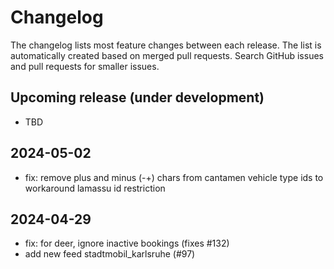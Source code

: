 # Changelog

The changelog lists most feature changes between each release. The list is automatically created
based on merged pull requests. Search GitHub issues and pull requests for smaller issues.

## Upcoming release (under development)
- TBD

## 2024-05-02
- fix: remove plus and minus (-+) chars from cantamen vehicle type ids to workaround lamassu id restriction

## 2024-04-29
- fix: for deer, ignore inactive bookings (fixes #132)
- add new feed stadtmobil_karlsruhe (#97)
